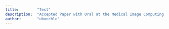 ```yaml
---
title:        "Test"
description:  "Accepted Paper with Oral at the Medical Image Computing and Computer Assisted Interventions (MICCAI)"
author:       "ubuechle"
---
```

